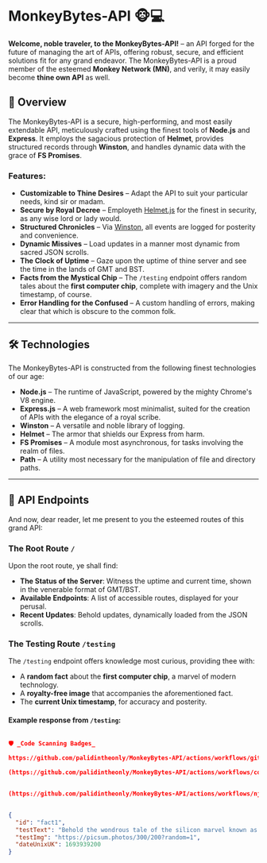 # MonkeyBytes-API 🐵💻

**Welcome, noble traveler, to the MonkeyBytes-API!** – an API forged for the future of managing the art of APIs, offering robust, secure, and efficient solutions fit for any grand endeavor. The MonkeyBytes-API is a proud member of the esteemed **Monkey Network (MN)**, and verily, it may easily become **thine own API** as well.

## 🎯 Overview

The MonkeyBytes-API is a secure, high-performing, and most easily extendable API, meticulously crafted using the finest tools of **Node.js** and **Express**. It employs the sagacious protection of **Helmet**, provides structured records through **Winston**, and handles dynamic data with the grace of **FS Promises**.

### Features:
- **Customizable to Thine Desires** – Adapt the API to suit your particular needs, kind sir or madam.
- **Secure by Royal Decree** – Employeth [Helmet.js](https://helmetjs.github.io/) for the finest in security, as any wise lord or lady would.
- **Structured Chronicles** – Via [Winston](https://github.com/winstonjs/winston), all events are logged for posterity and convenience.
- **Dynamic Missives** – Load updates in a manner most dynamic from sacred JSON scrolls.
- **The Clock of Uptime** – Gaze upon the uptime of thine server and see the time in the lands of GMT and BST.
- **Facts from the Mystical Chip** – The `/testing` endpoint offers random tales about the **first computer chip**, complete with imagery and the Unix timestamp, of course.
- **Error Handling for the Confused** – A custom handling of errors, making clear that which is obscure to the common folk.

---

## 🛠️ Technologies

The MonkeyBytes-API is constructed from the following finest technologies of our age:

- **Node.js** – The runtime of JavaScript, powered by the mighty Chrome's V8 engine.
- **Express.js** – A web framework most minimalist, suited for the creation of APIs with the elegance of a royal scribe.
- **Winston** – A versatile and noble library of logging.
- **Helmet** – The armor that shields our Express from harm.
- **FS Promises** – A module most asynchronous, for tasks involving the realm of files.
- **Path** – A utility most necessary for the manipulation of file and directory paths.

---

## 📂 API Endpoints

And now, dear reader, let me present to you the esteemed routes of this grand API:

### The Root Route `/`
Upon the root route, ye shall find:
- **The Status of the Server**: Witness the uptime and current time, shown in the venerable format of GMT/BST.
- **Available Endpoints**: A list of accessible routes, displayed for your perusal.
- **Recent Updates**: Behold updates, dynamically loaded from the JSON scrolls.

### The Testing Route `/testing`
The `/testing` endpoint offers knowledge most curious, providing thee with:
- A **random fact** about the **first computer chip**, a marvel of modern technology.
- A **royalty-free image** that accompanies the aforementioned fact.
- The **current Unix timestamp**, for accuracy and posterity.

#### Example response from `/testing`:
```json

🛡️ _Code Scanning Badges_

https://github.com/palidintheonly/MonkeyBytes-API/actions/workflows/github-code-scanning/codeql/badge.svg)](https://github.com/palidintheonly/MonkeyBytes-API/actions/workflows/github-code-scanning/codeql)

(https://github.com/palidintheonly/MonkeyBytes-API/actions/workflows/codeql.yml/badge.svg)](https://github.com/palidintheonly/MonkeyBytes-API/actions/workflows/codeql.yml)


(https://github.com/palidintheonly/MonkeyBytes-API/actions/workflows/njsscan.yml/badge.svg)](https://github.com/palidintheonly/MonkeyBytes-API/actions/workflows/njsscan.yml)


{
  "id": "fact1",
  "testText": "Behold the wondrous tale of the silicon marvel known as the first computer chip!",
  "testImg": "https://picsum.photos/300/200?random=1",
  "dateUnixUK": 1693939200
}
